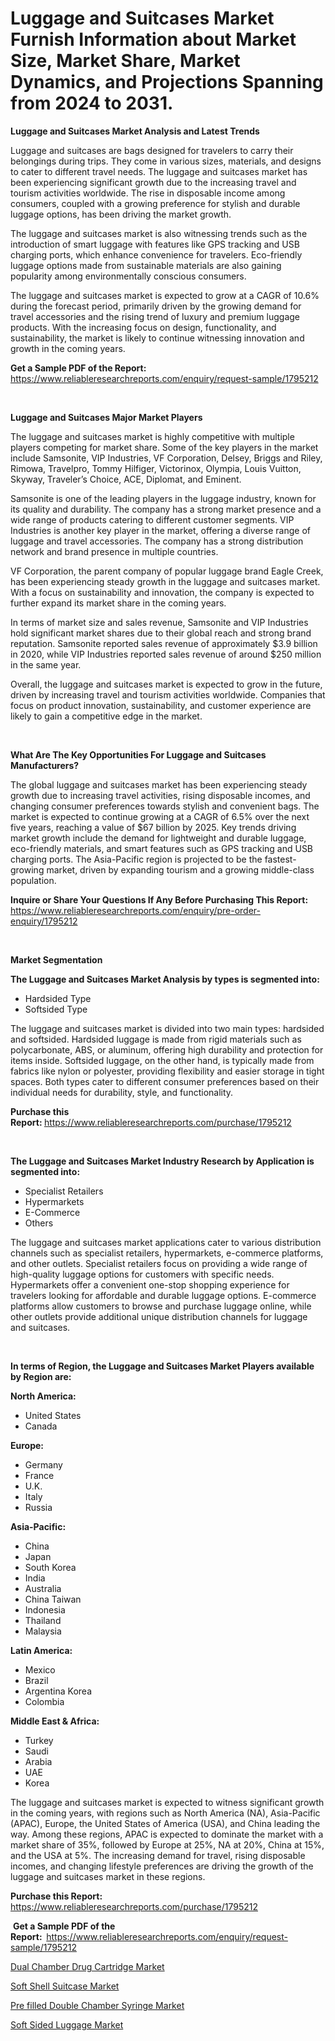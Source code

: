 <p><h1>Luggage and Suitcases Market Furnish Information about Market Size, Market Share, Market Dynamics, and Projections Spanning from 2024 to 2031.</h1></p><p><strong>Luggage and Suitcases Market Analysis and Latest Trends</strong></p>
<p><p>Luggage and suitcases are bags designed for travelers to carry their belongings during trips. They come in various sizes, materials, and designs to cater to different travel needs. The luggage and suitcases market has been experiencing significant growth due to the increasing travel and tourism activities worldwide. The rise in disposable income among consumers, coupled with a growing preference for stylish and durable luggage options, has been driving the market growth.</p><p>The luggage and suitcases market is also witnessing trends such as the introduction of smart luggage with features like GPS tracking and USB charging ports, which enhance convenience for travelers. Eco-friendly luggage options made from sustainable materials are also gaining popularity among environmentally conscious consumers.</p><p>The luggage and suitcases market is expected to grow at a CAGR of 10.6% during the forecast period, primarily driven by the growing demand for travel accessories and the rising trend of luxury and premium luggage products. With the increasing focus on design, functionality, and sustainability, the market is likely to continue witnessing innovation and growth in the coming years.</p></p>
<p><strong>Get a Sample PDF of the Report:&nbsp;</strong> <a href="https://www.reliableresearchreports.com/enquiry/request-sample/1795212">https://www.reliableresearchreports.com/enquiry/request-sample/1795212</a></p>
<p>&nbsp;</p>
<p><strong>Luggage and Suitcases Major Market Players</strong></p>
<p><p>The luggage and suitcases market is highly competitive with multiple players competing for market share. Some of the key players in the market include Samsonite, VIP Industries, VF Corporation, Delsey, Briggs and Riley, Rimowa, Travelpro, Tommy Hilfiger, Victorinox, Olympia, Louis Vuitton, Skyway, Traveler’s Choice, ACE, Diplomat, and Eminent.</p><p>Samsonite is one of the leading players in the luggage industry, known for its quality and durability. The company has a strong market presence and a wide range of products catering to different customer segments. VIP Industries is another key player in the market, offering a diverse range of luggage and travel accessories. The company has a strong distribution network and brand presence in multiple countries.</p><p>VF Corporation, the parent company of popular luggage brand Eagle Creek, has been experiencing steady growth in the luggage and suitcases market. With a focus on sustainability and innovation, the company is expected to further expand its market share in the coming years.</p><p>In terms of market size and sales revenue, Samsonite and VIP Industries hold significant market shares due to their global reach and strong brand reputation. Samsonite reported sales revenue of approximately $3.9 billion in 2020, while VIP Industries reported sales revenue of around $250 million in the same year.</p><p>Overall, the luggage and suitcases market is expected to grow in the future, driven by increasing travel and tourism activities worldwide. Companies that focus on product innovation, sustainability, and customer experience are likely to gain a competitive edge in the market.</p></p>
<p>&nbsp;</p>
<p><strong>What Are The Key Opportunities For Luggage and Suitcases Manufacturers?</strong></p>
<p><p>The global luggage and suitcases market has been experiencing steady growth due to increasing travel activities, rising disposable incomes, and changing consumer preferences towards stylish and convenient bags. The market is expected to continue growing at a CAGR of 6.5% over the next five years, reaching a value of $67 billion by 2025. Key trends driving market growth include the demand for lightweight and durable luggage, eco-friendly materials, and smart features such as GPS tracking and USB charging ports. The Asia-Pacific region is projected to be the fastest-growing market, driven by expanding tourism and a growing middle-class population.</p></p>
<p><strong>Inquire or Share Your Questions If Any Before Purchasing This Report:</strong> <a href="https://www.reliableresearchreports.com/enquiry/pre-order-enquiry/1795212">https://www.reliableresearchreports.com/enquiry/pre-order-enquiry/1795212</a></p>
<p>&nbsp;</p>
<p><strong>Market Segmentation</strong></p>
<p><strong>The Luggage and Suitcases Market Analysis by types is segmented into:</strong></p>
<p><ul><li>Hardsided Type</li><li>Softsided Type</li></ul></p>
<p><p>The luggage and suitcases market is divided into two main types: hardsided and softsided. Hardsided luggage is made from rigid materials such as polycarbonate, ABS, or aluminum, offering high durability and protection for items inside. Softsided luggage, on the other hand, is typically made from fabrics like nylon or polyester, providing flexibility and easier storage in tight spaces. Both types cater to different consumer preferences based on their individual needs for durability, style, and functionality.</p></p>
<p><strong>Purchase this Report:&nbsp;</strong><a href="https://www.reliableresearchreports.com/purchase/1795212">https://www.reliableresearchreports.com/purchase/1795212</a></p>
<p>&nbsp;</p>
<p><strong>The Luggage and Suitcases Market Industry Research by Application is segmented into:</strong></p>
<p><ul><li>Specialist Retailers</li><li>Hypermarkets</li><li>E-Commerce</li><li>Others</li></ul></p>
<p><p>The luggage and suitcases market applications cater to various distribution channels such as specialist retailers, hypermarkets, e-commerce platforms, and other outlets. Specialist retailers focus on providing a wide range of high-quality luggage options for customers with specific needs. Hypermarkets offer a convenient one-stop shopping experience for travelers looking for affordable and durable luggage options. E-commerce platforms allow customers to browse and purchase luggage online, while other outlets provide additional unique distribution channels for luggage and suitcases.</p></p>
<p>&nbsp;</p>
<p><strong>In terms of Region, the Luggage and Suitcases Market Players available by Region are:</strong></p>
<p>
    <p> <strong> North America: </strong>
        <ul>
            <li>United States</li>
            <li>Canada</li>
        </ul>
        </p> 
    <p> <strong> Europe: </strong>
        <ul>
            <li>Germany</li>
            <li>France</li>
            <li>U.K.</li>
            <li>Italy</li>
            <li>Russia</li>
        </ul>
        </p> 
    <p> <strong> Asia-Pacific: </strong>
        <ul>
            <li>China</li>
            <li>Japan</li>
            <li>South Korea</li>
            <li>India</li>
            <li>Australia</li>
            <li>China Taiwan</li>
            <li>Indonesia</li>
            <li>Thailand</li>
            <li>Malaysia</li>
        </ul>
        </p> 
    <p> <strong> Latin America: </strong>
        <ul>
            <li>Mexico</li>
            <li>Brazil</li>
            <li>Argentina Korea</li>
            <li>Colombia</li>
        </ul>
        </p> 
    <p> <strong> Middle East & Africa: </strong>
        <ul>
            <li>Turkey</li>
            <li>Saudi</li>
            <li>Arabia</li>
            <li>UAE</li>
            <li>Korea</li>
        </ul>
    </p>
    </p>
<p><p>The luggage and suitcases market is expected to witness significant growth in the coming years, with regions such as North America (NA), Asia-Pacific (APAC), Europe, the United States of America (USA), and China leading the way. Among these regions, APAC is expected to dominate the market with a market share of 35%, followed by Europe at 25%, NA at 20%, China at 15%, and the USA at 5%. The increasing demand for travel, rising disposable incomes, and changing lifestyle preferences are driving the growth of the luggage and suitcases market in these regions.</p></p>
<p><strong>Purchase this Report: </strong><a href="https://www.reliableresearchreports.com/purchase/1795212">https://www.reliableresearchreports.com/purchase/1795212</a></p>
<p>&nbsp;<strong>Get a Sample PDF of the Report:&nbsp;&nbsp;</strong><a href="https://www.reliableresearchreports.com/enquiry/request-sample/1795212">https://www.reliableresearchreports.com/enquiry/request-sample/1795212</a></p>
<p><strong></strong></p>
<p><p><a href="https://issuu.com/reportprime-2/docs/dual-chamber-drug-cartridge-market-size-2030.pptx">Dual Chamber Drug Cartridge Market</a></p><p><a href="https://github.com/zjyglelu/Market-Research-Report-List-1/blob/main/soft-shell-suitcase-market.md">Soft Shell Suitcase Market</a></p><p><a href="https://issuu.com/reportprime-2/docs/pre-filled-double-chamber-syringe-market-size-2030">Pre filled Double Chamber Syringe Market</a></p><p><a href="https://github.com/mbisetmhermsr/Market-Research-Report-List-1/blob/main/soft-sided-luggage-market.md">Soft Sided Luggage Market</a></p></p>